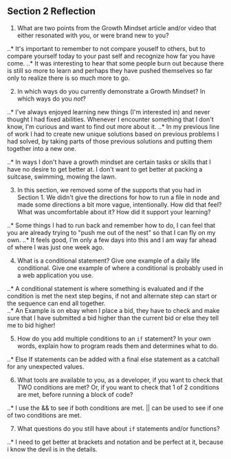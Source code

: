 ## Section 2 Reflection

1. What are two points from the Growth Mindset article and/or video that either resonated with you, or were brand new to you?

..* It's important to remember to not compare youself to others, but to compare yourself today to your past self and recognize how far you have come.
..* It was interesting to hear that some people burn out because there is still so more to learn and perhaps they have pushed themselves so far only to realize there is so much more to go.


2. In which ways do you currently demonstrate a Growth Mindset? In which ways do you _not_?

..* I've always enjoyed learning new things (I'm interested in) and never thought I had fixed abilities. Whenever I encounter something that I don't know, I'm curious and want to find out more about it.
..* In my previous line of work I had to create new unique solutions based on previous problems I had solved, by taking parts of those previous solutions and putting them together into a new one.

..* In ways I don't have a growth mindset are certain tasks or skills that I have no desire to get better at. I don't want to get better at packing a suitcase, swimming, mowing the lawn.

3. In this section, we removed some of the supports that you had in Section 1. We didn't give the directions for how to run a file in node and made some directions a bit more vague, intentionally. How did that feel? What was uncomfortable about it? How did it support your learning?

..* Some things I had to run back and remember how to do, I can feel that you are already trying to "push me out of the nest" so that I can fly on my own.
..* It feels good, I'm only a few days into this and I am way far ahead of where I was just one week ago.

4. What is a conditional statement? Give one example of a daily life conditional. Give one example of where a conditional is probably used in a web application you use.

..* A conditional statement is where something is evaluated and if the condition is met the next step begins, if not and alternate step can start or the sequence can end all together.  
..* An Example is on ebay when I place a bid, they have to check and make sure that I have submitted a bid higher than the current bid or else they tell me to bid higher!


5. How do you add multiple conditions to an `if` statement? In your own words, explain how to program reads them and determines what to do.

..* Else If statements can be added with a final else statement as a catchall for any unexpected values.

6. What tools are available to you, as a developer, if you want to check that TWO conditions are met? Or, if you want to check that 1 of 2 conditions are met, before running a block of code?

..* I use the && to see if both conditions are met. || can be used to see if one of two conditions are met.

7. What questions do you still have about `if` statements and/or functions?

..* I need to get better at brackets and notation and be perfect at it, because i know the devil is in the details.
